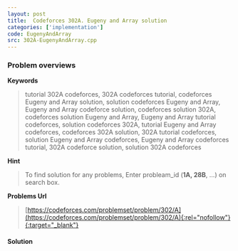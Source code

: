```yaml
---
layout: post
title:  Codeforces 302A. Eugeny and Array solution
categories: ['implementation']
code: EugenyAndArray
src: 302A-EugenyAndArray.cpp
---
```

### **Problem overviews**

**Keywords**
> tutorial 302A codeforces, 302A codeforces tutorial, codeforces Eugeny and Array solution, solution codeforces Eugeny and Array, Eugeny and Array codeforce solution, codeforces solution 302A, codeforces solution Eugeny and Array, Eugeny and Array tutorial codeforces, solution codeforces 302A, tutorial Eugeny and Array codeforces, codeforces 302A solution, 302A tutorial codeforces, solution Eugeny and Array codeforces, Eugeny and Array codeforces tutorial, 302A codeforce solution, solution 302A codeforces

**Hint**
> To find solution for any problems, Enter probleam_id (**1A, 28B**, ...) on search box. 

**Problems Url**
> [https://codeforces.com/problemset/problem/302/A](https://codeforces.com/problemset/problem/302/A){:rel="nofollow"}{:target="_blank"}

#### **Solution**



